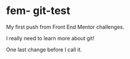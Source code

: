 # fem- git-test

My first push from Front End Mentor challenges.

I really need to learn more about git!

One last change before I call it.
